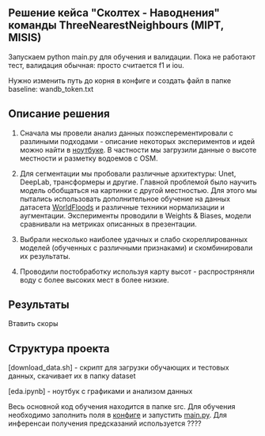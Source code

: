 ## Решение кейса "Сколтех - Наводнения" команды ThreeNearestNeighbours (MIPT, MISIS)

Запускаем python main.py для обучения и валидации. Пока не работают тест, валидация обычная: просто считается f1 и iou.

Нужно изменить путь до корня в конфиге и создать файл в папке baseline: wandb_token.txt

## Описание решения

1) Сначала мы провели анализ данных поэксперементировали с разлиными подходами - описание некоторых экспериментов и идей можно найти в [ноутбуке](edytor.ipynb). В частности мы загрузили данные о высоте местности и разметку водоемов с OSM.

2) Для сегментации мы пробовали различные архитектуры: Unet, DeepLab, трансформеры и другие. Главной проблемой было научить модель обобщаться на картинки с другой местностью. Для этого мы пытались использовать дополнительное обучение на данных датасета [WorldFloods](https://spaceml-org.github.io/ml4floods/content/worldfloods_dataset.html) и различные техники нормализации и аугментации. Эксперименты проводили в Weights & Biases, модели сравнивали на метриках описанных в презентации.

3) Выбрали несколько наиболее удачных и слабо скореллированных моделей (обученных с различными признаками) и скомбинировали их результаты.

4) Проводили постобработку используя карту высот - распростряняли воду с более высоких мест в более низкие.

## Результаты

Втавить скоры 

## Структура проекта

[download_data.sh] - скрипт для загрузки обучающих и тестовых данных, скачивает их в папку dataset

[eda.ipynb] - ноутбук с графиками и анализом данных

Весь основной код обучения находится в папке src. Для обучения необходимо заполнить поля в [конфиге](baseline/config) и запустить [main.py](baseline/main.py). Для инференсаи получения предсказаний используется ????


